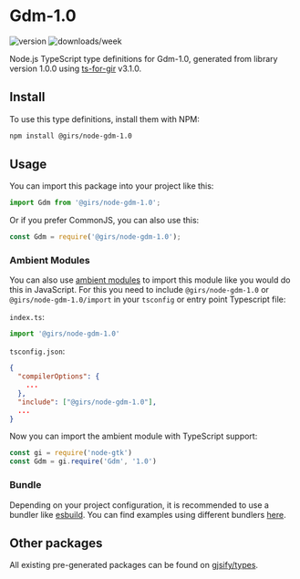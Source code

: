 
# Gdm-1.0

![version](https://img.shields.io/npm/v/@girs/node-gdm-1.0)
![downloads/week](https://img.shields.io/npm/dw/@girs/node-gdm-1.0)


Node.js TypeScript type definitions for Gdm-1.0, generated from library version 1.0.0 using [ts-for-gir](https://github.com/gjsify/ts-for-gir) v3.1.0.


## Install

To use this type definitions, install them with NPM:
```bash
npm install @girs/node-gdm-1.0
```

## Usage

You can import this package into your project like this:
```ts
import Gdm from '@girs/node-gdm-1.0';
```

Or if you prefer CommonJS, you can also use this:
```ts
const Gdm = require('@girs/node-gdm-1.0');
```

### Ambient Modules

You can also use [ambient modules](https://github.com/gjsify/ts-for-gir/tree/main/packages/cli#ambient-modules) to import this module like you would do this in JavaScript.
For this you need to include `@girs/node-gdm-1.0` or `@girs/node-gdm-1.0/import` in your `tsconfig` or entry point Typescript file:

`index.ts`:
```ts
import '@girs/node-gdm-1.0'
```

`tsconfig.json`:
```json
{
  "compilerOptions": {
    ...
  },
  "include": ["@girs/node-gdm-1.0"],
  ...
}
```

Now you can import the ambient module with TypeScript support: 

```ts
const gi = require('node-gtk')
const Gdm = gi.require('Gdm', '1.0')
```


### Bundle

Depending on your project configuration, it is recommended to use a bundler like [esbuild](https://esbuild.github.io/). You can find examples using different bundlers [here](https://github.com/gjsify/ts-for-gir/tree/main/examples).

## Other packages

All existing pre-generated packages can be found on [gjsify/types](https://github.com/gjsify/types).

